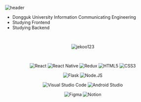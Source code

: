 
![header](https://capsule-render.vercel.app/api?type=slice&color=gradient&height=160&section=header&text=Hi!%20I'm%20Jekoo!&fontAlign=50&fontAlignY=70&fontSize=70&fontColor=000000)
<ul>
  <li> Dongguk University Information Communicating Engineering
  <li> Studying Frontend
  <li> Studying Backend
</ul>

<br/>

<p align="center">
  <img src="https://github-readme-stats.vercel.app/api/top-langs?username=jekoo123&show_icons=true&locale=en&layout=compact" alt="jekoo123" />
</p>
<br/>
<div align=center>

  ![React](https://img.shields.io/badge/React-61DAFB.svg?&style=for-the-badge&logo=React&logoColor=white)
  ![React Native](https://img.shields.io/badge/React_Native-20232A.svg?style=for-the-badge&logo=react&logoColor=61DAFB)
  ![Redux](https://img.shields.io/badge/Redux-764ABC.svg?&style=for-the-badge&logo=Redux&logoColor=white)
  ![HTML5](https://img.shields.io/badge/HTML5-E34F26.svg?&style=for-the-badge&logo=HTML5&logoColor=white)
  ![CSS3](https://img.shields.io/badge/CSS3-1572B6.svg?&style=for-the-badge&logo=CSS3&logoColor=white)

  ![Flask](https://img.shields.io/badge/Flask-000000.svg?&style=for-the-badge&logo=Flask&logoColor=white)
  ![Node.JS](https://img.shields.io/badge/Node.JS-339933.svg?&style=for-the-badge&logo=Node.JS&logoColor=white)

  ![Visual Studio Code](https://img.shields.io/badge/Visual%20Studio%20Code-007ACC.svg?&style=for-the-badge&logo=Visual%20Studio%20Code&logoColor=white)
  ![Android Studio](https://img.shields.io/badge/Android%20Studio-3DDC84.svg?&style=for-the-badge&logo=Android%20Studio&logoColor=white)

  ![Figma](https://img.shields.io/badge/Figma-F24E1E.svg?&style=for-the-badge&logo=Figma&logoColor=white)
  ![Notion](https://img.shields.io/badge/Notion-000000.svg?&style=for-the-badge&logo=Notion&logoColor=white)
  
</div>
